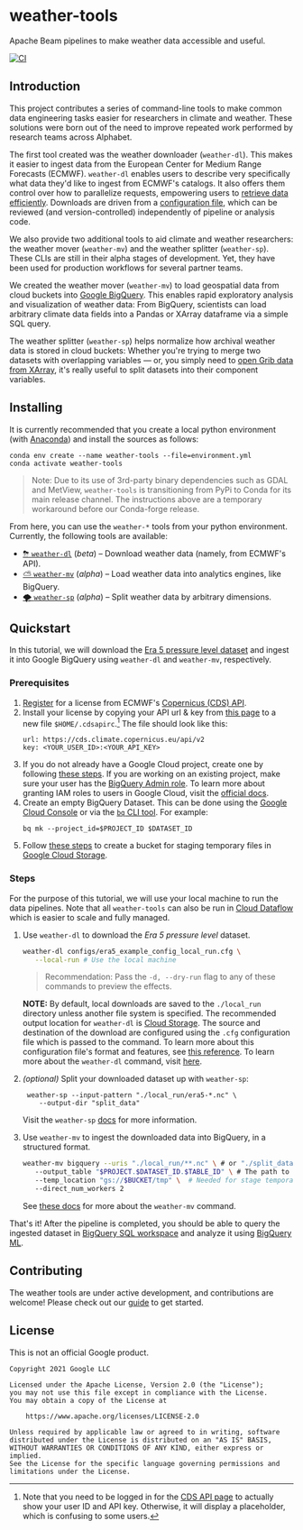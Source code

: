# weather-tools

Apache Beam pipelines to make weather data accessible and useful.

[![CI](https://github.com/googlestaging/weather-tools/actions/workflows/ci.yml/badge.svg)](https://github.com/googlestaging/weather-tools/actions/workflows/ci.yml)

## Introduction

This project contributes a series of command-line tools to make common data engineering tasks easier for researchers in
climate and weather. These solutions were born out of the need to improve repeated work performed by research teams
across Alphabet.

The first tool created was the weather downloader (`weather-dl`). This makes it easier to ingest data from the European
Center for Medium Range Forecasts (ECMWF). `weather-dl` enables users to describe very specifically what data they'd
like to ingest from ECMWF's catalogs. It also offers them control over how to parallelize requests, empowering users to
[retrieve data efficiently](Efficient-Requests.md). Downloads are driven from a
[configuration file](Configuration.md), which can be reviewed (and version-controlled) independently of pipeline or
analysis code.

We also provide two additional tools to aid climate and weather researchers: the weather mover (`weather-mv`) and the
weather splitter (`weather-sp`). These CLIs are still in their alpha stages of development. Yet, they have been used for
production workflows for several partner teams.

We created the weather mover (`weather-mv`) to load geospatial data from cloud buckets
into [Google BigQuery](https://cloud.google.com/bigquery). This enables rapid exploratory analysis and visualization of
weather data: From BigQuery, scientists can load arbitrary climate data fields into a Pandas or XArray dataframe via a
simple SQL query.

The weather splitter (`weather-sp`) helps normalize how archival weather data is stored in cloud buckets:
Whether you're trying to merge two datasets with overlapping variables — or, you simply need
to [open Grib data from XArray](https://github.com/ecmwf/cfgrib/issues/2), it's really useful to split datasets into
their component variables.

## Installing

It is currently recommended that you create a local python environment (with
[Anaconda](https://www.anaconda.com/products/individual)) and install the
sources as follows:

  ```shell
conda env create --name weather-tools --file=environment.yml
conda activate weather-tools
  ```

> Note: Due to its use of 3rd-party binary dependencies such as GDAL and MetView, `weather-tools`
> is transitioning from PyPi to Conda for its main release channel. The instructions above
> are a temporary workaround before our Conda-forge release.

From here, you can use the `weather-*` tools from your python environment. Currently, the following tools are available:

- [⛈ `weather-dl`](weather_dl/README.md) (_beta_) – Download weather data (namely, from ECMWF's API).
- [⛅️ `weather-mv`](weather_mv/README.md) (_alpha_) – Load weather data into analytics engines, like BigQuery.
- [🌪 `weather-sp`](weather_sp/README.md) (_alpha_) – Split weather data by arbitrary dimensions.

## Quickstart

In this tutorial, we will
download the [Era 5 pressure level dataset](https://cds.climate.copernicus.eu/cdsapp#!/dataset/reanalysis-era5-pressure-levels?tab=overview)
and ingest it into Google BigQuery using `weather-dl` and `weather-mv`, respectively.

### Prerequisites

1. [Register](https://cds.climate.copernicus.eu/user/register) for a license from
   ECMWF's [Copernicus (CDS) API](https://cds.climate.copernicus.eu/api-how-to).
2. Install your license by copying your API url & key from [this page](https://cds.climate.copernicus.eu/api-how-to#install-the-cds-api-key) to a new file `$HOME/.cdsapirc`.[^1] The file should look like this:
   ```
   url: https://cds.climate.copernicus.eu/api/v2
   key: <YOUR_USER_ID>:<YOUR_API_KEY>
   ```
3. If you do not already have a Google Cloud project, create one by following
   [these steps](https://cloud.google.com/docs/get-started). If you are working on
   an existing project, make sure your user has the [BigQuery Admin role](https://cloud.google.com/bigquery/docs/access-control#bigquery.admin).
   To learn more about granting IAM roles to users in Google Cloud, visit the
   [official docs](https://cloud.google.com/iam/docs/granting-changing-revoking-access#grant-single-role).
4. Create an empty BigQuery Dataset. This can be done using
   the [Google Cloud Console](https://cloud.google.com/bigquery/docs/quickstarts/quickstart-cloud-console#create_a_dataset)
   or via the [`bq` CLI tool](https://cloud.google.com/bigquery/docs/quickstarts/quickstart-command-line). 
   For example:
   ```shell
   bq mk --project_id=$PROJECT_ID $DATASET_ID
   ```
6. Follow [these steps](https://cloud.google.com/storage/docs/creating-buckets) 
   to create a bucket for staging temporary files in [Google Cloud Storage](https://cloud.google.com/storage).

### Steps

For the purpose of this tutorial, we will use your local machine to run the
data pipelines. Note that all `weather-tools` can also be run in [Cloud Dataflow](https://cloud.google.com/dataflow)
which is easier to scale and fully managed.

1. Use `weather-dl` to download the *Era 5 pressure level* dataset.
   ```bash
   weather-dl configs/era5_example_config_local_run.cfg \
      --local-run # Use the local machine
   ```

   > Recommendation: Pass the `-d, --dry-run` flag to any of these commands to preview the effects.

   **NOTE:** By default, local downloads are saved to the `./local_run` directory unless another file system is specified.
   The recommended output location for `weather-dl` is [Cloud Storage](https://cloud.google.com/storage).
   The source and destination of the download are configured using the `.cfg` configuration file which is passed to the command.
   To learn more about this configuration file's format and features,
   see [this reference](Configuration.md). To learn more about the `weather-dl` command, visit [here](weather_dl/README.md).

2. *(optional)* Split your downloaded dataset up with `weather-sp`:

   ```shell
    weather-sp --input-pattern "./local_run/era5-*.nc" \
       --output-dir "split_data" 
   ```

   Visit the `weather-sp` [docs](weather_sp/README.md) for more information.

3. Use `weather-mv` to ingest the downloaded data into BigQuery, in a structured format.

   ```bash
   weather-mv bigquery --uris "./local_run/**.nc" \ # or "./split_data/**.nc" if weather-sp is used
      --output_table "$PROJECT.$DATASET_ID.$TABLE_ID" \ # The path to the destination BigQuery table
      --temp_location "gs://$BUCKET/tmp" \  # Needed for stage temporary files before writing to BigQuery
      --direct_num_workers 2
   ```

   See [these docs](weather_mv/README.md) for more about the `weather-mv` command.

That's it! After the pipeline is completed, you should be able to query the ingested 
dataset in [BigQuery SQL workspace](https://cloud.google.com/bigquery/docs/bigquery-web-ui)
and analyze it using [BigQuery ML](https://cloud.google.com/bigquery-ml/docs/introduction).

## Contributing

The weather tools are under active development, and contributions are welcome! Please check out
our [guide](CONTRIBUTING.md) to get started.

## License

This is not an official Google product.

```
Copyright 2021 Google LLC

Licensed under the Apache License, Version 2.0 (the "License");
you may not use this file except in compliance with the License.
You may obtain a copy of the License at

    https://www.apache.org/licenses/LICENSE-2.0

Unless required by applicable law or agreed to in writing, software
distributed under the License is distributed on an "AS IS" BASIS,
WITHOUT WARRANTIES OR CONDITIONS OF ANY KIND, either express or implied.
See the License for the specific language governing permissions and
limitations under the License.
```

[^1]: Note that you need to be logged in for the [CDS API page](https://cds.climate.copernicus.eu/api-how-to#install-the-cds-api-key) to actually show your user ID and API key. Otherwise, it will display a placeholder, which is confusing to some users.
